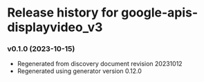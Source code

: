 # Release history for google-apis-displayvideo_v3

### v0.1.0 (2023-10-15)

* Regenerated from discovery document revision 20231012
* Regenerated using generator version 0.12.0

